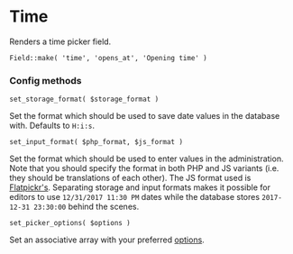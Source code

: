 # Time

Renders a time picker field.

`Field::make( 'time', 'opens_at', 'Opening time' )`

### Config methods

`set_storage_format( $storage_format )`

Set the format which should be used to save date values in the database with. Defaults to `H:i:s`.

`set_input_format( $php_format, $js_format )`

Set the format which should be used to enter values in the administration. Note that you should specify the format in both PHP and JS variants (i.e. they should be translations of each other). The JS format used is [Flatpickr's](https://chmln.github.io/flatpickr/formatting/).
Separating storage and input formats makes it possible for editors to use `12/31/2017 11:30 PM` dates while the database stores `2017-12-31 23:30:00` behind the scenes.

`set_picker_options( $options )`

Set an associative array with your preferred [options](https://chmln.github.io/flatpickr/options/).